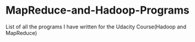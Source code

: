 # MapReduce-and-Hadoop-Programs
List of all the programs I have written for the Udacity Course(Hadoop and MapReduce)
